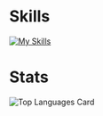 # Skills 
[![My Skills](https://skillicons.dev/icons?i=html,tailwind,js,vue,react,py,fastapi,docker)](https://skillicons.dev)
# Stats
![Top Languages Card](https://github-readme-stats.vercel.app/api/top-langs/?username=yuichiroooo)
